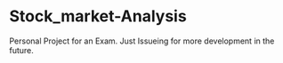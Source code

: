 # Stock_market-Analysis
Personal Project for an Exam. 
Just Issueing for more development in the future.
